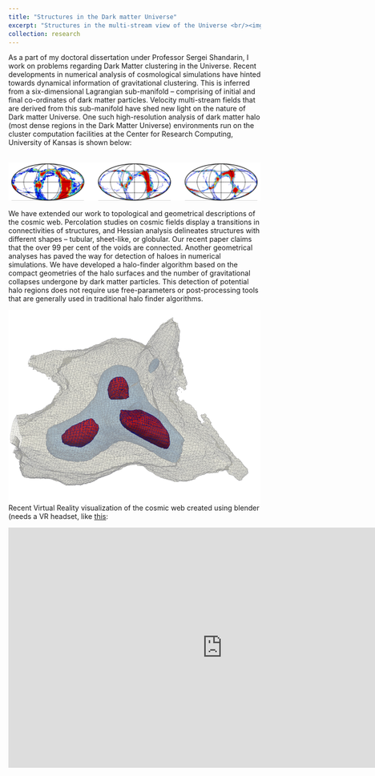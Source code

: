 ```yaml
---
title: "Structures in the Dark matter Universe"
excerpt: "Structures in the multi-stream view of the Universe <br/><img src='/images/w6.png'>"
collection: research
---
```


As a part of my doctoral dissertation under Professor Sergei Shandarin, I work on problems regarding Dark Matter clustering in the Universe. Recent developments in numerical analysis of cosmological simulations have hinted towards dynamical information of gravitational clustering. This is inferred from a six-dimensional Lagrangian sub-manifold – comprising of initial and final co-ordinates of dark matter particles. Velocity multi-stream fields that are derived from this sub-manifold have shed new light on the nature of Dark matter Universe. One such high-resolution analysis of dark matter halo (most dense regions in the Dark Matter Universe) environments run on the cluster computation facilities at the Center for Research Computing, University of Kansas is shown below:

<br/><img src='/images/fig3.png'>


We have extended our work to topological and geometrical descriptions of the cosmic web. Percolation studies on cosmic fields display a transitions in connectivities of structures, and Hessian analysis delineates structures with different shapes –  tubular, sheet-like, or globular. Our recent paper claims that the over 99 per cent of the voids are connected. Another geometrical analyses has paved the way for detection of haloes in numerical simulations. We have developed a halo-finder algorithm based on the compact geometries of the halo surfaces and the number of gravitational collapses undergone by dark matter particles. This detection of potential halo regions does not require use free-parameters or post-processing tools that are generally used in traditional halo finder algorithms. 

<img align="right" src="/images/fig2.png"> 

Recent Virtual Reality visualization of the cosmic web created using blender (needs a VR headset, like [this](https://vr.google.com/cardboard/get-cardboard/):

<iframe width="854" height="480" src="https://www.youtube.com/embed/Hul8Nrgvo9I" frameborder="0" gesture="media" allow="encrypted-media" allowfullscreen></iframe>


